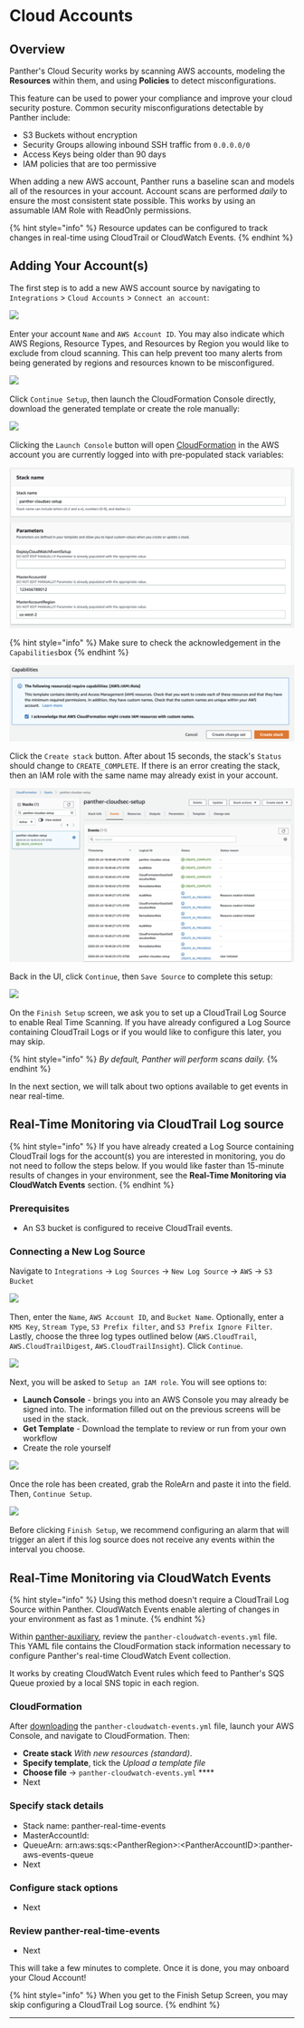 # Cloud Accounts

## Overview

Panther's Cloud Security works by scanning AWS accounts, modeling the **Resources** within them, and using **Policies** to detect misconfigurations.

This feature can be used to power your compliance and improve your cloud security posture. Common security misconfigurations detectable by Panther include:

* S3 Buckets without encryption
* Security Groups allowing inbound SSH traffic from `0.0.0.0/0`
* Access Keys being older than 90 days
* IAM policies that are too permissive

When adding a new AWS account, Panther runs a baseline scan and models all of the resources in your account. Account scans are performed _daily_ to ensure the most consistent state possible. This works by using an assumable IAM Role with ReadOnly permissions.

{% hint style="info" %}
Resource updates can be configured to track changes in real-time using CloudTrail or CloudWatch Events.
{% endhint %}

## Adding Your Account(s)

The first step is to add a new AWS account source by navigating to `Integrations` > `Cloud Accounts` > `Connect an account`:

![](<../.gitbook/assets/papaya-oarfish.runpanther.net\_integrations\_cloud-accounts\_new\_ (2).png>)

Enter your account `Name` and `AWS Account ID`. You may also indicate which AWS Regions, Resource Types, and Resources by Region you would like to exclude from cloud scanning. This can help prevent too many alerts from being generated by regions and resources known to be misconfigured.

![](<../.gitbook/assets/papaya-oarfish.runpanther.net\_integrations\_cloud-accounts\_new\_ (2) (1).png>)

Click `Continue Setup`, then launch the CloudFormation Console directly, download the generated template or create the role manually:

![](<../.gitbook/assets/papaya-oarfish.runpanther.net\_integrations\_cloud-accounts\_new\_ (3).png>)

Clicking the `Launch Console` button will open [CloudFormation](https://aws.amazon.com/cloudformation/) in the AWS account you are currently logged into with pre-populated stack variables:

![](<../.gitbook/assets/image (2) (1) (1).png>)

{% hint style="info" %}
Make sure to check the acknowledgement in the `Capabilities`box
{% endhint %}

![](<../../../.gitbook/assets/setup-cfn-2 (9) (2) (1) (14).png>)

Click the `Create stack` button. After about 15 seconds, the stack's `Status` should change to `CREATE_COMPLETE`. If there is an error creating the stack, then an IAM role with the same name may already exist in your account.

![](<../../../.gitbook/assets/setup-cfn-3 (9) (3) (8).png>)

Back in the UI, click `Continue`, then `Save Source` to complete this setup:

![](<../.gitbook/assets/papaya-oarfish.runpanther.net\_integrations\_cloud-accounts\_new\_ (4).png>)

On the `Finish Setup` screen, we ask you to set up a CloudTrail Log Source to enable Real Time Scanning. If you have already configured a Log Source containing CloudTrail Logs or if you would like to configure this later, you may skip.

{% hint style="info" %}
_By default, Panther will perform scans daily._
{% endhint %}

In the next section, we will talk about two options available to get events in near real-time.

## Real-Time Monitoring via CloudTrail Log source

{% hint style="info" %}
If you have already created a Log Source containing CloudTrail logs for the account(s) you are interested in monitoring, you do not need to follow the steps below. If you would like faster than 15-minute results of changes in your environment, see the **Real-Time Monitoring via CloudWatch Events** section.
{% endhint %}

### Prerequisites

* An S3 bucket is configured to receive CloudTrail events.

### Connecting a New Log Source

Navigate to `Integrations` -> `Log Sources` -> `New Log Source` -> `AWS` -> `S3 Bucket`

![](../.gitbook/assets/papaya-oarfish.runpanther.net\_integrations\_log-sources\_new\_\_logProviderId=aws.png)

Then, enter the `Name`, `AWS Account ID`, and `Bucket Name`. Optionally, enter a `KMS Key`, `Stream Type`, `S3 Prefix filter`, and `S3 Prefix Ignore Filter`. Lastly, choose the three log types outlined below (`AWS.CloudTrail`, `AWS.CloudTrailDigest`, `AWS.CloudTrailInsight`). Click `Continue`.

![](../.gitbook/assets/papaya-oarfish.runpanther.net\_integrations\_log-sources\_new\_aws-s3\_\_logProviderId=aws.png)

Next, you will be asked to `Setup an IAM role`. You will see options to:&#x20;

* **Launch Console** - brings you into an AWS Console you may already be signed into. The information filled out on the previous screens will be used in the stack.
* **Get Template** - Download the template to review or run from your own workflow
* Create the role yourself

![](<../.gitbook/assets/papaya-oarfish.runpanther.net\_integrations\_log-sources\_new\_aws-s3\_\_logProviderId=aws (1) (1).png>)

Once the role has been created, grab the RoleArn and paste it into the field. Then, `Continue Setup`.

![](../.gitbook/assets/papaya-oarfish.runpanther.net\_integrations\_log-sources\_aws-s3\_cca4c537-fbc2-42be-a997-7e13a9ec1a88\_edit\_.png)

Before clicking `Finish Setup`, we recommend configuring an alarm that will trigger an alert if this log source does not receive any events within the interval you choose.

## Real-Time Monitoring via CloudWatch Events

{% hint style="info" %}
Using this method doesn't require a CloudTrail Log Source within Panther. CloudWatch Events enable alerting of changes in your environment as fast as 1 minute.
{% endhint %}

Within [panther-auxiliary](https://github.com/panther-labs/panther-auxiliary/blob/main/cloudformation/panther-cloudwatch-events.yml), review the `panther-cloudwatch-events.yml` file. This YAML file contains the CloudFormation stack information necessary to configure Panther's real-time CloudWatch Event collection.

It works by creating CloudWatch Event rules which feed to Panther's SQS Queue proxied by a local SNS topic in each region.

### CloudFormation

After [downloading](https://github.com/panther-labs/panther-auxiliary/blob/main/cloudformation/panther-cloudwatch-events.yml) the `panther-cloudwatch-events.yml` file, launch your AWS Console, and navigate to CloudFormation. Then:

* **Create stack** _With new resources (standard)_.
* **Specify template**, tick the _Upload a template file_
* **Choose file** -> `panther-cloudwatch-events.yml` ****&#x20;
* Next

### Specify stack details

* Stack name: panther-real-time-events
* MasterAccountId:&#x20;
* QueueArn: arn:aws:sqs:\<PantherRegion>:\<PantherAccountID>:panther-aws-events-queue
* Next

### Configure stack options

* Next

### Review panther-real-time-events

* Next

This will take a few minutes to complete. Once it is done, you may onboard your Cloud Account!

{% hint style="info" %}
When you get to the Finish Setup Screen, you may skip configuring a CloudTrail Log source.
{% endhint %}

****
